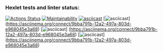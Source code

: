 ### Hexlet tests and linter status:
[![Actions Status](https://github.com/klentaetnaglazah/frontend-project-44/actions/workflows/hexlet-check.yml/badge.svg)](https://github.com/klentaetnaglazah/frontend-project-44/actions)
[![Maintainability](https://api.codeclimate.com/v1/badges/a59c025e6eccb522b8ea/maintainability)](https://codeclimate.com/github/klentaetnaglazah/frontend-project-44/maintainability)
[![asciicast](https://asciinema.org/a/jJiULWV7FXuIGdD0VKtoyhJ1P)](https://asciinema.org/connect/9bba791b-12a2-497a-803d-e968045e3a68)
[![asciicast](https://asciinema.org/a/1Qt27yuC9R5IFMc6fSXIbLk5b)] (https://asciinema.org/connect/9bba791b-12a2-497a-803d-e968045e3a68)
[![asciicast](https://asciinema.org/a/Ul7clQ5MOBG6cNZ4FJjtiEnGQ)] (https://asciinema.org/connect/9bba791b-12a2-497a-803d-e968045e3a68)
[![asciicast](ttps://asciinema.org/a/Sek48xk0ctCJo5iMPkkXLLVPV)] (https://asciinema.org/connect/9bba791b-12a2-497a-803d-e968045e3a68)
